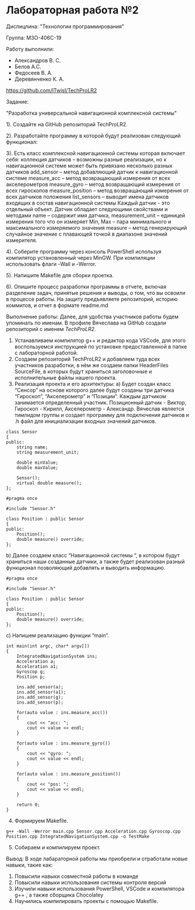 # Лабораторная работа №2

Диспицлина: "Технологии программирования"

Группа:
М3О-406С-19

Работу выполнили:
- Александров В. С.
- Белов А.С.
- Федосеев В. А.
- Деревянченко К. А.

https://github.com/lTwisl/TechProLR2

Задание:

"Разработка универсальной
навигационной комплексной
системы"

1). Создайте на GitHub репозиторий TechProLR2.

2). Разработайте программу в которой будут реализован следующий
функционал:

3). Есть класс комплексной навигационной системы которая включает
себя:
коллекция датчиков – возможны разные реализации, но к
навигационной системе может быть привязано несколько разных
датчиков
add_sensor – метод добавляющий датчик к навигационной системе
measure_acc – метод возвращающий измерения от всех акселерометров
measure_gyro – метод возвращающий измерения от всех гироскопов
measure_position – метод возвращающий измерения от всех датчиков
положения
list_sensors – выводит имена датчиков входящих в состав
навигационной системы
Каждый датчик - это отдельный объект. Датчик обладает следующими
свойствами и методами
name – содержит имя датчика,
measurement_unit – единицей измерения того что он измеряет
Min, Max – пара минимального и максимального измеряемого
значения
measure – метод генерирующий случайное значение с плавающей
точкой в диапазоне значений измерителя.

4). Соберите программу через консоль PowerShell используя компилятор
установленный через MinGW. При компиляции
использовать флаги -Wall и -Werror.

5). Напишите Makefile для сборки проетка.

6). Опишите процесс разработки программы в отчете, включая разделение задач, принятые решения и выводы, о том, что вы освоили в процессе работы.
На защиту предъявляете репозиторий, историю коммитов, и отчет в формате
readme.md

Выполнение работы:
Далее, для удобства участников работы будем упоминать по именам. В профиле Вячеслава на GitHub создали репозиторий с именем *TechProLR2*.

1) Устанавливаем компилятор g++ и редактор кода VSCode, для этого воспользуемся инструкцией по установке предоставленной в папке с лабораторной работой.
2) Создаем репозиторий TechProLR2 и добавляем туда всех участников разработки, в нём же создаем папки HeaderFiles SourceFile, в которых будут храниться заголовочные и исполнительные файлы нашего проекта.
3) Реализация проекта и его архитектуры: 
a)	Будет создан класс “Сенсор” на основе  которого далее будут созданы три датчика “Гироскоп”, “Акселерометр”  и “Позиции”. Каждым датчиком занимается определенный участник. Позиционный датчик - Виктор, Гироскоп - Кирилл, Акселерометр - Александр. Вячеслав является тимлидом группы и создает программу для подключения датчиков и .h файл для инициализации 
входных значений датчиков.
```
class Sensor
{
public:
    string name;
    string measurement_unit;

    double minValue;
    double maxValue;

    Sensor();
    virtual double measure();
};
```
```
#pragma once

#include "Sensor.h"

class Position : public Sensor
{
public:
    Position();
    double measure() override;
};
```
b)	Далее создаем класс “Навигационной системы “, в котором будут храниться наши созданные датчики, а также будет реализован разный функционал позволяющий добавлять и выводить информацию.
```
#pragma once

#include "Sensor.h"

class Position : public Sensor
{
public:
    Position();
    double measure() override;
};
```
c) Напишем реализацию  функции “main”.
```
int main(int argc, char* argv[])
{
    IntegratedNavigationSystem ins;
    Acceleration a;
    Acceleration a1;
    Gyroscop g;
    Position p;

    ins.add_sensor(a);
    ins.add_sensor(a1);
    ins.add_sensor(g);
    ins.add_sensor(p);

    for(auto value : ins.measure_acc())
    {
        cout << "acc: ";
        cout << value << endl;
    }

    for(auto value : ins.measure_gyro())
    {
        cout << "gyro: ";
        cout << value << endl;
    }

    for(auto value : ins.measure_position())
    {
        cout << "pos: ";
        cout << value << endl;
    }

    return 0;
}
```
4) Формируем Makefile.
```
g++ -Wall -Werror main.cpp Sensor.cpp Acceleration.cpp Gyroscop.cpp Position.cpp IntegratedNavigationSystem.cpp -o TestMake
```
5) Собираем и компилируем проект.

Вывод:
В ходе лабараторной работы мы приобрели и отработали новые навыки, такие как:
1. Повысили навыки совместной работы в команде 
2. Повысили навыки использования системы контроля версий 
3. Изучили навыки использования PowerShell, VSCode и компилятора g++ , а также сборщика Chocolatey
4. Научились компилировать проекты с помощью  Makefile.
